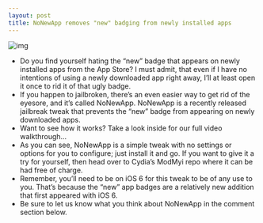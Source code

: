 ```yaml
---
layout: post
title: NoNewApp removes "new" badging from newly installed apps
---
```

![img](http://media.idownloadblog.com/wp-content/uploads/2012/11/NoNewApp.jpg)
* Do you find yourself hating the “new” badge that appears on newly installed apps from the App Store? I must admit, that even if I have no intentions of using a newly downloaded app right away, I’ll at least open it once to rid it of that ugly badge.
* If you happen to jailbroken, there’s an even easier way to get rid of the eyesore, and it’s called NoNewApp. NoNewApp is a recently released jailbreak tweak that prevents the “new” badge from appearing on newly downloaded apps.
* Want to see how it works? Take a look inside for our full video walkthrough…
* As you can see, NoNewApp is a simple tweak with no settings or options for you to configure; just install it and go. If you want to give it a try for yourself, then head over to Cydia’s ModMyi repo where it can be had free of charge.
* Remember, you’ll need to be on iOS 6 for this tweak to be of any use to you. That’s because the “new” app badges are a relatively new addition that first appeared with iOS 6.
* Be sure to let us know what you think about NoNewApp in the comment section below.


